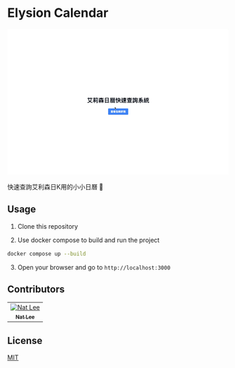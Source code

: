 # Elysion Calendar

![demo](./doc/demo.gif)

快速查詢艾利森日K用的小小日曆 🥰

## Usage

1. Clone this repository

2. Use docker compose to build and run the project

```bash
docker compose up --build
```

3. Open your browser and go to `http://localhost:3000`


## Contributors

<!-- ALL-CONTRIBUTORS-LIST:START - Do not remove or modify this section -->
<!-- prettier-ignore-start -->
<!-- markdownlint-disable -->
<table>
  <tbody>
    <tr>
      <td align="center"><a href="https://github.com/NatLee"><img src="https://avatars.githubusercontent.com/u/10178964?v=3?s=100" width="100px;" alt="Nat Lee"/><br /><sub><b>Nat Lee</b></sub></a></td>
    </tr>
  </tbody>
</table>

<!-- markdownlint-restore -->
<!-- prettier-ignore-end -->

<!-- ALL-CONTRIBUTORS-LIST:END -->

## License

[MIT](./LICENSE)